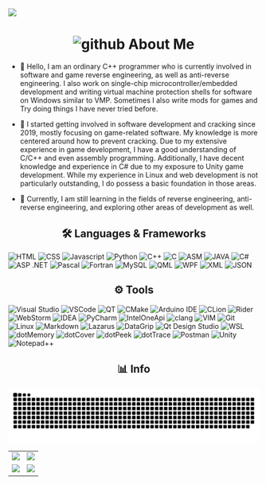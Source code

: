 <img align="center" src="https://github.com/issuimo/issuimo/assets/102911714/2304d23e-6600-42f2-b202-eec67e2af043" />
<h1 align="center"> <img height="40" width="40" alt="github" src="https://cdn.jsdelivr.net/npm/simple-icons@v3/icons/github.svg" /> About Me </h1>

- 📢 Hello, I am an ordinary C++ programmer who is currently involved in software and game reverse engineering, as well as anti-reverse engineering. I also work on single-chip microcontroller/embedded development and writing virtual machine protection shells for software on Windows similar to VMP. Sometimes I also write mods for games and Try doing things I have never tried before.

- 📢 I started getting involved in software development and cracking since 2019, mostly focusing on game-related software. My knowledge is more centered around how to prevent cracking. Due to my extensive experience in game development, I have a good understanding of C/C++ and even assembly programming. Additionally, I have decent knowledge and experience in C# due to my exposure to Unity game development. While my experience in Linux and web development is not particularly outstanding, I do possess a basic foundation in those areas.

- 📢 Currently, I am still learning in the fields of reverse engineering, anti-reverse engineering, and exploring other areas of development as well.

<h2 align="center">🛠️ Languages & Frameworks</h2>

![HTML](https://img.shields.io/badge/html%20-%23E34F26.svg?&style=for-the-badge&logo=html5&logoColor=white)
![CSS](https://img.shields.io/badge/css%20-%231572B6.svg?&style=for-the-badge&logo=css3&logoColor=white)
![Javascript](https://img.shields.io/badge/-Javascript-ffb400?style=for-the-badge&logo=javascript&logoColor=ffff3f)
![Python](https://img.shields.io/badge/python%20-%231572B6.svg?&style=for-the-badge&logo=python&logoColor=white)
![C++](https://img.shields.io/badge/c++%20-%2300599C.svg?&style=for-the-badge&logo=c%2B%2B&ogoColor=white)
![C](https://img.shields.io/badge/C-%2300599C.svg?style=for-the-badge&logo=c&logoColor=white)
![ASM](https://img.shields.io/badge/ASM-%234F4F4F.svg?style=for-the-badge&logo=assemblyscript&logoColor=white)
![JAVA](https://img.shields.io/badge/java-%23FF5722.svg?style=for-the-badge&logo=java&logoColor=white)
![C#](https://img.shields.io/badge/C%23-%23239120.svg?style=for-the-badge&logo=c-sharp&logoColor=white)
![ASP .NET](https://img.shields.io/badge/ASP.NET-%234D8BBA.svg?style=for-the-badge&logo=.net&logoColor=white)
![Pascal](https://img.shields.io/badge/Pascal-%23005FBB.svg?style=for-the-badge&logo=pascal&logoColor=white)
![Fortran](https://img.shields.io/badge/Fortran-%234D8BBA.svg?style=for-the-badge&logo=fortran&logoColor=white)
![MySQL](https://img.shields.io/badge/MySQL-%234479A1.svg?style=for-the-badge&logo=mysql&logoColor=white)
![QML](https://img.shields.io/badge/QML-%23F7DF1E.svg?style=for-the-badge&logo=qml&logoColor=black)
![WPF](https://img.shields.io/badge/WPF-%23000000.svg?style=for-the-badge&logo=.net&logoColor=white)
![XML](https://img.shields.io/badge/XML-%231572B6.svg?style=for-the-badge&logo=xml&logoColor=white)
![JSON](https://img.shields.io/badge/JSON-%23000000.svg?style=for-the-badge&logo=json&logoColor=white)

<h2 align="center">⚙️ Tools</h2>

![Visual Studio](https://img.shields.io/badge/Visual%20Studio-%235C2D91.svg?style=for-the-badge&logo=visual-studio&logoColor=white)
![VSCode](https://img.shields.io/badge/-vs-00a8e8?style=for-the-badge&logo=visual-studio)
![QT](https://img.shields.io/badge/Qt-%2341CD52.svg?style=for-the-badge&logo=qt&logoColor=white)
![CMake](https://img.shields.io/badge/CMake-%2317BEBB.svg?style=for-the-badge&logo=cmake&logoColor=white)
![Arduino IDE](https://img.shields.io/badge/Arduino%20IDE-%2300979D.svg?style=for-the-badge&logo=arduino&logoColor=white)
![CLion](https://img.shields.io/badge/CLion-%230075A8.svg?style=for-the-badge&logo=clion&logoColor=white)
![Rider](https://img.shields.io/badge/Rider-%23000000.svg?style=for-the-badge&logo=rider&logoColor=white)
![WebStorm](https://img.shields.io/badge/WebStorm-%23000000.svg?style=for-the-badge&logo=webstorm&logoColor=white)
![IDEA](https://img.shields.io/badge/IDEA-%23000000.svg?style=for-the-badge&logo=intellij-idea&logoColor=white)
![PyCharm](https://img.shields.io/badge/PyCharm-%23000000.svg?style=for-the-badge&logo=pycharm&logoColor=white)
![IntelOneApi](https://img.shields.io/badge/IntelOneApi-%23005CDB.svg?style=for-the-badge&logo=intel&logoColor=white)
![clang](https://img.shields.io/badge/clang-%23FF6700.svg?style=for-the-badge&logo=llvm&logoColor=white)
![VIM](https://img.shields.io/badge/VIM-%2311AB00.svg?style=for-the-badge&logo=vim&logoColor=white)
![Git](https://img.shields.io/badge/git%20-%23F05033.svg?&style=for-the-badge&logo=git&logoColor=white)
![Linux](https://img.shields.io/badge/-linux-772953?style=for-the-badge&logo=linux)
![Markdown](https://img.shields.io/badge/markdown-%23000000.svg?&style=for-the-badge&logo=markdown&logoColor=white)
![Lazarus](https://img.shields.io/badge/Lazarus-%234D8BBA.svg?style=for-the-badge&logo=lazarus&logoColor=white)
![DataGrip](https://img.shields.io/badge/DataGrip-%23000000.svg?style=for-the-badge&logo=datagrip&logoColor=white)
![Qt Design Studio](https://img.shields.io/badge/Qt%20Design%20Studio-%23000000.svg?style=for-the-badge&logo=qt&logoColor=white)
![WSL](https://img.shields.io/badge/WSL-%231572B6.svg?style=for-the-badge&logo=windows&logoColor=white)
![dotMemory](https://img.shields.io/badge/dotMemory-%23323330.svg?style=for-the-badge&logo=jetbrains&logoColor=%23F7DF1E)
![dotCover](https://img.shields.io/badge/dotCover-%23000000.svg?style=for-the-badge&logo=jetbrains&logoColor=white)
![dotPeek](https://img.shields.io/badge/dotPeek-%23FF6600.svg?style=for-the-badge&logo=jetbrains&logoColor=white)
![dotTrace](https://img.shields.io/badge/dotTrace-%23805CFC.svg?style=for-the-badge&logo=jetbrains&logoColor=white)
![Postman](https://img.shields.io/badge/Postman-%23FF6C37.svg?style=for-the-badge&logo=postman&logoColor=white)
![Unity](https://img.shields.io/badge/Unity-%23000000.svg?style=for-the-badge&logo=unity&logoColor=white)
![Notepad++](https://img.shields.io/badge/Notepad%2B%2B-%23000000.svg?style=for-the-badge&logo=notepad%2B%2B&logoColor=white)


<h2 align="center">📊 Info</h2>

<div align="center">
 <img src="https://github.com/issuimo/issuimo/blob/output/github-contribution-grid-snake.svg" />
 <table>
   <tr>
     <td> <img src="https://github.com/issuimo/issuimo/blob/main/github-metrics.svg" /> </td>
     <td> <img src="https://github.com/issuimo/issuimo/blob/main/metrics.plugin.isocalendar.fullyear.svg" /> </td>
   </tr>
  <tr>
     <td> <img src="https://github.com/issuimo/issuimo/blob/main/metrics.plugin.languages.svg" /> </td>
	 <td> <img src="https://github.com/issuimo/issuimo/blob/main/metrics.plugin.code.svg" /> </td>
   </tr>
 </table>
</div>
